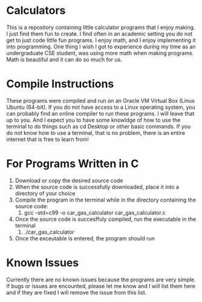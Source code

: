 # Calculators
This is a repository containing little calculator programs that I enjoy making. I just find them fun to create. I find often in an academic setting you do not get to just code little fun programs. I enjoy math, and I enjoy implementing it into programming. One thing I wish I got to experience during my time as an undergraduate CSE student, was using more math when making programs. Math is beautiful and it can do so much for us.

# Compile Instructions
These programs were compiled and run on an Oracle VM Virtual Box (Linux Ubuntu (64-bit). If you do not have access to a Linux operating system, you can probably find an online compiler to run these programs. I will leave that up to you. And I expect you to have some knowldge of how to use the terminal to do things such as cd Desktop or other basic commands. If you do not know how to use a terminal, that is no problem, there is an entire internet that is free to learn from!

# For Programs Written in C
1. Download or copy the desired source code
2. When the source code is successfully downloaded, place it into a directory of your choice
3. Compile the program in the terminal while in the directory containing the source code:
   1. gcc -std=c99 -o car_gas_calculator car_gas_calculator.c
4. Once the source code is succesffuly compiled, run the executable in the terminal
   1. ./car_gas_calculator
5. Once the exceutable is entered, the program should run

# Known Issues
Currently there are no known issues because the programs are very simple. If bugs or issues are encounted, please let me know and I will list them here and if they are fixed I will remove the issue from this list.
